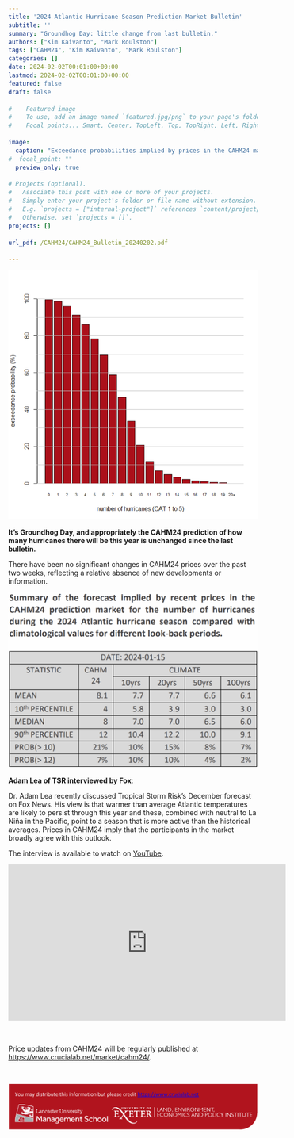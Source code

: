 ```yaml
---
title: '2024 Atlantic Hurricane Season Prediction Market Bulletin'
subtitle: ''
summary: "Groundhog Day: little change from last bulletin."
authors: ["Kim Kaivanto", "Mark Roulston"]
tags: ["CAHM24", "Kim Kaivanto", "Mark Roulston"]
categories: []
date: 2024-02-02T00:01:00+00:00
lastmod: 2024-02-02T00:01:00+00:00
featured: false
draft: false

#    Featured image
#    To use, add an image named `featured.jpg/png` to your page's folder.
#    Focal points... Smart, Center, TopLeft, Top, TopRight, Left, Right, BottomLeft, Bottom, BottomRight.

image: 
  caption: "Exceedance probabilities implied by prices in the CAHM24 market for the number of hurricanes during the 2024 Atlantic hurricane season."
#  focal_point: ""
  preview_only: true

# Projects (optional).
#   Associate this post with one or more of your projects.
#   Simply enter your project's folder or file name without extension.
#   E.g. `projects = ["internal-project"]` references `content/project/deep-learning/index.md`.
#   Otherwise, set `projects = []`.
projects: []

url_pdf: /CAHM24/CAHM24_Bulletin_20240202.pdf

---
```

![](featured.png "Exceedance probabilities implied by prices in the CAHM24 market for the number of hurricanes during the 2024 Atlantic hurricane season.")

**It’s Groundhog Day, and appropriately the CAHM24 prediction of how many hurricanes there will be this year is unchanged since the last bulletin.**

There have been no significant changes in CAHM24 prices over the past two weeks, reflecting a relative absence of new developments or information. 


![table](table.png)

**Adam Lea of TSR interviewed by Fox**:

Dr. Adam Lea recently discussed Tropical Storm Risk’s December forecast on Fox News. His view is that warmer than average Atlantic temperatures are likely to persist through this year and these, combined with neutral to La Niña in the Pacific, point to a season that is more active than the historical averages. Prices in CAHM24 imply that the participants in the market broadly agree with this outlook. 

The interview is available to watch on [YouTube](https://www.youtube.com/watch?v=FEh5LGDVcNA). 

<p><center>
<iframe width="560" height="315" src="https://www.youtube.com/embed/FEh5LGDVcNA?si=RQW7M8CDJhd7Hvlj" title="YouTube video player" frameborder="0" allow="accelerometer; autoplay; clipboard-write; encrypted-media; gyroscope; picture-in-picture; web-share" allowfullscreen></iframe>
</center></p>

<br> 

Price updates from CAHM24 will be regularly published at https://www.crucialab.net/market/cahm24/.  

<br>

![credits](foot.png) 

<br>
 
